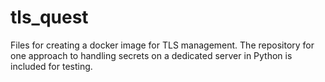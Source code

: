 # tls_quest
Files for creating a docker image for TLS management.
The repository for one approach to handling secrets on a dedicated server in Python is included for testing.  

